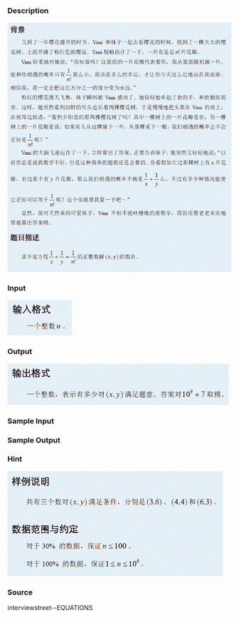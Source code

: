 
### Description
![](/JudgeOnline/upload/201204/T2des(5).gif)
### Input
![](/JudgeOnline/upload/201204/T2input(5).gif)
### Output
![](/JudgeOnline/upload/201204/T2output(4).gif)

### Sample Input

### Sample Output

### Hint
![](/JudgeOnline/upload/201204/T2hint(4).gif)
### Source
interviewstreet--EQUATIONS

